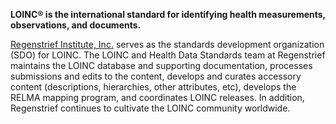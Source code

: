 **LOINC® is the international standard for identifying health measurements, observations, and documents.**

[Regenstrief Institute, Inc.](http://regenstrief.org/) serves as the standards development organization (SDO) for LOINC. The LOINC and Health Data Standards team at Regenstrief maintains the LOINC database and supporting documentation, processes submissions and edits to the content, develops and curates accessory content (descriptions, hierarchies, other attributes, etc), develops the RELMA mapping program, and coordinates LOINC releases. In addition, Regenstrief continues to cultivate the LOINC community worldwide.
